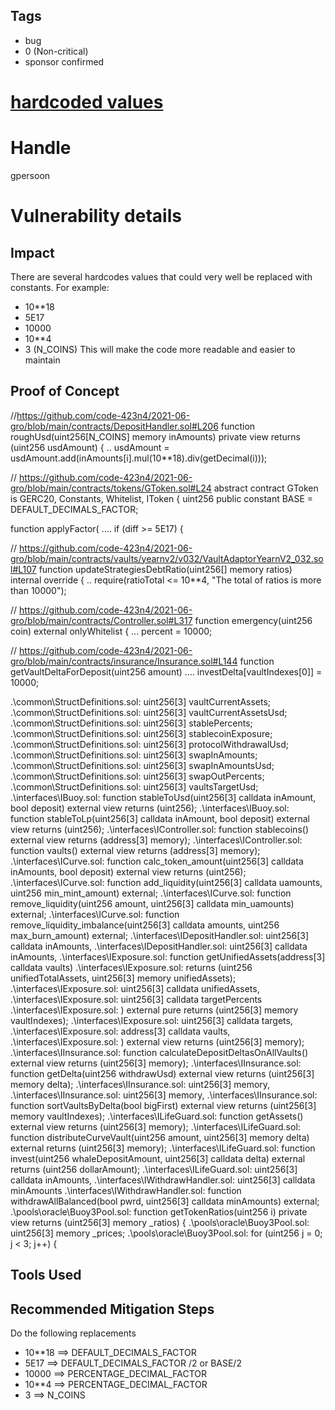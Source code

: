 ## Tags

- bug
- 0 (Non-critical)
- sponsor confirmed

# [hardcoded values](https://github.com/code-423n4/2021-06-gro-findings/issues/8) 

# Handle

gpersoon


# Vulnerability details

## Impact
There are several hardcodes values that could very well be replaced with constants.
For example:
- 10**18
- 5E17
- 10000 
- 10**4
- 3 (N_COINS)
This will make the code more readable and easier to maintain

## Proof of Concept
//https://github.com/code-423n4/2021-06-gro/blob/main/contracts/DepositHandler.sol#L206
 function roughUsd(uint256[N_COINS] memory inAmounts) private view returns (uint256 usdAmount) {
     ..
           usdAmount = usdAmount.add(inAmounts[i].mul(10**18).div(getDecimal(i)));

// https://github.com/code-423n4/2021-06-gro/blob/main/contracts/tokens/GToken.sol#L24
abstract contract GToken is GERC20, Constants, Whitelist, IToken {
    uint256 public constant BASE = DEFAULT_DECIMALS_FACTOR;

 function applyFactor(
  ....
     if (diff >= 5E17) {

// https://github.com/code-423n4/2021-06-gro/blob/main/contracts/vaults/yearnv2/v032/VaultAdaptorYearnV2_032.sol#L107
function updateStrategiesDebtRatio(uint256[] memory ratios) internal override {
        ..
        require(ratioTotal <= 10**4, "The total of ratios is more than 10000");

// https://github.com/code-423n4/2021-06-gro/blob/main/contracts/Controller.sol#L317
 function emergency(uint256 coin) external onlyWhitelist {
...
       percent = 10000;

// https://github.com/code-423n4/2021-06-gro/blob/main/contracts/insurance/Insurance.sol#L144
 function getVaultDeltaForDeposit(uint256 amount)
....
  investDelta[vaultIndexes[0]] = 10000;


.\common\StructDefinitions.sol:    uint256[3] vaultCurrentAssets;
.\common\StructDefinitions.sol:    uint256[3] vaultCurrentAssetsUsd;
.\common\StructDefinitions.sol:    uint256[3] stablePercents;
.\common\StructDefinitions.sol:    uint256[3] stablecoinExposure;
.\common\StructDefinitions.sol:    uint256[3] protocolWithdrawalUsd;
.\common\StructDefinitions.sol:    uint256[3] swapInAmounts;
.\common\StructDefinitions.sol:    uint256[3] swapInAmountsUsd;
.\common\StructDefinitions.sol:    uint256[3] swapOutPercents;
.\common\StructDefinitions.sol:    uint256[3] vaultsTargetUsd;
.\interfaces\IBuoy.sol:    function stableToUsd(uint256[3] calldata inAmount, bool deposit) external view returns (uint256);
.\interfaces\IBuoy.sol:    function stableToLp(uint256[3] calldata inAmount, bool deposit) external view returns (uint256);
.\interfaces\IController.sol:    function stablecoins() external view returns (address[3] memory);
.\interfaces\IController.sol:    function vaults() external view returns (address[3] memory);
.\interfaces\ICurve.sol:    function calc_token_amount(uint256[3] calldata inAmounts, bool deposit) external view returns (uint256);
.\interfaces\ICurve.sol:    function add_liquidity(uint256[3] calldata uamounts, uint256 min_mint_amount) external;
.\interfaces\ICurve.sol:    function remove_liquidity(uint256 amount, uint256[3] calldata min_uamounts) external;
.\interfaces\ICurve.sol:    function remove_liquidity_imbalance(uint256[3] calldata amounts, uint256 max_burn_amount) external;
.\interfaces\IDepositHandler.sol:        uint256[3] calldata inAmounts,
.\interfaces\IDepositHandler.sol:        uint256[3] calldata inAmounts,
.\interfaces\IExposure.sol:    function getUnifiedAssets(address[3] calldata vaults)
.\interfaces\IExposure.sol:        returns (uint256 unifiedTotalAssets, uint256[3] memory unifiedAssets);
.\interfaces\IExposure.sol:        uint256[3] calldata unifiedAssets,
.\interfaces\IExposure.sol:        uint256[3] calldata targetPercents
.\interfaces\IExposure.sol:    ) external pure returns (uint256[3] memory vaultIndexes);
.\interfaces\IExposure.sol:        uint256[3] calldata targets,
.\interfaces\IExposure.sol:        address[3] calldata vaults,
.\interfaces\IExposure.sol:    ) external view returns (uint256[3] memory);
.\interfaces\IInsurance.sol:    function calculateDepositDeltasOnAllVaults() external view returns (uint256[3] memory);
.\interfaces\IInsurance.sol:    function getDelta(uint256 withdrawUsd) external view returns (uint256[3] memory delta);
.\interfaces\IInsurance.sol:            uint256[3] memory,
.\interfaces\IInsurance.sol:            uint256[3] memory,
.\interfaces\IInsurance.sol:    function sortVaultsByDelta(bool bigFirst) external view returns (uint256[3] memory vaultIndexes);
.\interfaces\ILifeGuard.sol:    function getAssets() external view returns (uint256[3] memory);
.\interfaces\ILifeGuard.sol:    function distributeCurveVault(uint256 amount, uint256[3] memory delta) external returns (uint256[3] memory);
.\interfaces\ILifeGuard.sol:    function invest(uint256 whaleDepositAmount, uint256[3] calldata delta) external returns (uint256 dollarAmount);
.\interfaces\ILifeGuard.sol:        uint256[3] calldata inAmounts,
.\interfaces\IWithdrawHandler.sol:        uint256[3] calldata minAmounts
.\interfaces\IWithdrawHandler.sol:    function withdrawAllBalanced(bool pwrd, uint256[3] calldata minAmounts) external;
.\pools\oracle\Buoy3Pool.sol:    function getTokenRatios(uint256 i) private view returns (uint256[3] memory _ratios) {
.\pools\oracle\Buoy3Pool.sol:        uint256[3] memory _prices;
.\pools\oracle\Buoy3Pool.sol:        for (uint256 j = 0; j < 3; j++) {


## Tools Used

## Recommended Mitigation Steps
Do the following replacements
- 10**18 ==> DEFAULT_DECIMALS_FACTOR
- 5E17 ==> DEFAULT_DECIMALS_FACTOR /2 or BASE/2
- 10000 ==> PERCENTAGE_DECIMAL_FACTOR
- 10**4 ==> PERCENTAGE_DECIMAL_FACTOR
- 3 ==> N_COINS

